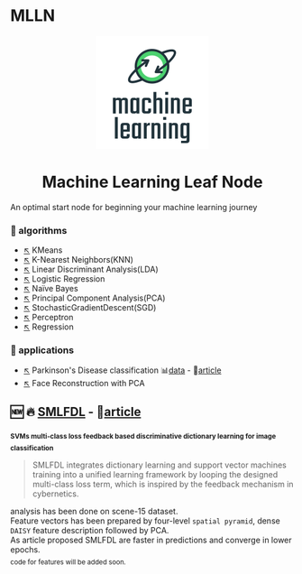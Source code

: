 # MLLN

<p align="center"><img src="LOGO.png" alt="logo"></p>
<h1 align="center">Machine Learning Leaf Node</h1>

An optimal start node for beginning your machine learning journey


### 📁 algorithms

* [↖️](algorithms/KMeans.ipynb) KMeans
* [↖️](algorithms/KNN.ipynb) K-Nearest Neighbors(KNN)
* [↖️](algorithms/LDA.ipynb) Linear Discriminant Analysis(LDA)
* [↖️](algorithms/Logistic%20Regression.ipynb) Logistic Regression
* [↖️](algorithms/Naive%20Bayes.ipynb) Naïve Bayes
* [↖️](algorithms/PCA.ipynb) Principal Component Analysis(PCA)
* [↖️](algorithms/StochasticGradientDescent.ipynb) StochasticGradientDescent(SGD)
* [↖️](algorithms/perceptron.ipynb) Perceptron
* [↖️](algorithms/regression.ipynb) Regression


### 📁 applications

* [↖️](applications/Parkinson's%20Disease%20classification.ipynb) Parkinson's Disease classification 📊[data][app_parkinson_data] - 📄[article][app_parkinson_article]
* [↖️](applications/face%20reconstruction%20with%20PCA.ipynb) Face Reconstruction with PCA

## 🆕 🔥 [SMLFDL](applications/SMLFDL.py)  - 📄[article][SMLFDL_article]
<sub><b>SVMs multi-class loss feedback based discriminative dictionary learning for image classification</b></sub>  

> SMLFDL integrates dictionary learning and support vector machines training into a unified learning
framework by looping the designed multi-class loss term, which
is inspired by the feedback mechanism in cybernetics.

analysis has been done on scene-15 dataset.   
Feature vectors has been prepared by four-level `spatial pyramid`, dense `DAISY` feature description followed by PCA.  
As article proposed SMLFDL are faster in predictions and converge in lower epochs.  
<sub>code for features will be added soon.</sub>


[app_parkinson_data]: https://archive.ics.uci.edu/ml/datasets/Parkinson%27s+Disease+Classification#
[app_parkinson_article]: https://linkinghub.elsevier.com/retrieve/pii/S1568494618305799
[UDA_data]: http://mason.gmu.edu/~lzhao9/materials/data/UAV/data/pub_dataset1.mat
[UDA_article]: https://dl.acm.org/doi/10.1145/3219819.3220117
[SMLFDL_article]: https://www.sciencedirect.com/science/article/abs/pii/S0031320320304933
